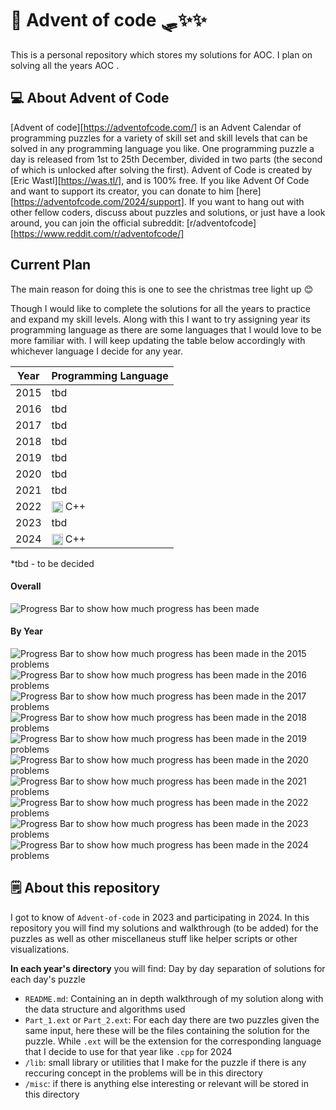 # 🎄 Advent of code 🛷✨✨
This is a personal repository which stores my solutions for AOC. I plan on solving all the years AOC .

## 💻 About Advent of Code 
[Advent of code][https://adventofcode.com/] is an Advent Calendar of programming puzzles for a variety of skill set and skill levels that can be solved in any programming language you like. One programming puzzle a day is released from 1st
to 25th December, divided in two parts (the second of which is unlocked after
solving the first). Advent of Code is created by [Eric Wastl][https://was.tl/], and is
100% free. If you like Advent Of Code and want to support its creator, you can
donate to him [here][https://adventofcode.com/2024/support]. If you want to hang out with other fellow
coders, discuss about puzzles and solutions, or just have a look around, you can
join the official subreddit: [r/adventofcode][https://www.reddit.com/r/adventofcode/]

## Current Plan
The main reason for doing this is one to see the christmas tree light up 😊

Though I would like to complete the solutions for all the years to practice and expand my skill levels. Along with this I want to try assigning year its programming language as there are some languages that I would love to be more familiar with. I will keep updating the table below accordingly with whichever language I decide for any year. 

| Year | Programming Language |
|------|----------------------|
| 2015 | tbd                  |
| 2016 | tbd                  |
| 2017 | tbd                  |
| 2018 | tbd                  |
| 2019 | tbd                  |
| 2020 | tbd                  |
| 2021 | tbd                  |
| 2022 | <img src = "https://commons.wikimedia.org/wiki/File:ISO_C%2B%2B_Logo.svg#/media/File:ISO_C++_Logo.svg" alt="C++" height="18" style="vertical-align: text-bottom;"/> C++|
| 2023 | tbd                  |
| 2024 | <img src = "https://commons.wikimedia.org/wiki/File:ISO_C%2B%2B_Logo.svg#/media/File:ISO_C++_Logo.svg" alt="C++" height="18" style="vertical-align: text-bottom;"/> C++|

*tbd - to be decided

#### Overall

![Progress Bar to show how much progress has been made](https://progress-bar.xyz/12/?title=Progress)

#### By Year

![Progress Bar to show how much progress has been made in the 2015 problems](https://progress-bar.xyz/0/?title=2015)
![Progress Bar to show how much progress has been made in the 2016 problems](https://progress-bar.xyz/0/?title=2016)
![Progress Bar to show how much progress has been made in the 2017 problems](https://progress-bar.xyz/0/?title=2017)
![Progress Bar to show how much progress has been made in the 2018 problems](https://progress-bar.xyz/0/?title=2018)
![Progress Bar to show how much progress has been made in the 2019 problems](https://progress-bar.xyz/0/?title=2019)
![Progress Bar to show how much progress has been made in the 2020 problems](https://progress-bar.xyz/0/?title=2020)
![Progress Bar to show how much progress has been made in the 2021 problems](https://progress-bar.xyz/0/?title=2021)
![Progress Bar to show how much progress has been made in the 2022 problems](https://progress-bar.xyz/2/?title=2022)
![Progress Bar to show how much progress has been made in the 2023 problems](https://progress-bar.xyz/0/?title=2023)
![Progress Bar to show how much progress has been made in the 2024 problems](https://progress-bar.xyz/22/?title=2024)

## 🗒️ About this repository
I got to know of `Advent-of-code` in 2023 and participating in 2024. In this repository you will find my solutions and walkthrough (to be added) for the puzzles as well as other miscellaneus stuff like helper scripts or other visualizations.

**In each year's directory** you will find:
Day by day separation of solutions for each day's puzzle
- `README.md`: Containing an in depth walkthrough of my solution along with the data structure and algorithms used
- `Part_1.ext` or `Part_2.ext`: For each day there are two puzzles given the same input, here these will be the files containing the solution for the puzzle. While `.ext` will be the extension for the corresponding language that I decide to use for that year like `.cpp` for 2024
- `/lib`: small library or utilities that I make for the puzzle if there is any reccuring concept in the problems will be in this directory
- `/misc`: if there is anything else interesting or relevant will be stored in this directory
